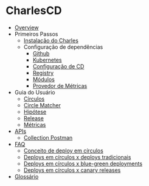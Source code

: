 # CharlesCD

* [Overview](README.md)
* Primeiros Passos
  * [Instalação do Charles](usando-o-charles/instalacao-do-charles.md)
  * Configuração de dependências
    * [Github](usando-o-charles/configuracao-de-dependencias/github.md)
    * [Kubernetes](usando-o-charles/configuracao-de-dependencias/kubernetes.md)
    * [Configuração de CD](usando-o-charles/configuracao-de-dependencias/cd-configuration.md)
    * [Registry](usando-o-charles/configuracao-de-dependencias/registry.md)
    * [Módulos](usando-o-charles/configuracao-de-dependencias/modules.md)
    * [Provedor de Métricas](usando-o-charles/configuracao-de-dependencias/metrics-provider.md)
* Guia do Usuário
  * [Círculos](circulos/o-que-sao-circulos.md)
  * [Circle Matcher](circle-matcher/circle-matcher.md)
  * [Hipótese](hipoteses/o-que-sao-hipoteses.md)
  * [Release](releases/o-que-sao-releases.md)
  * [Métricas](observability/metrics.md)
* [APIs](apis/README.md)
  * [Collection Postman](https://documenter.getpostman.com/view/4745449/SzRw1WTS)
* [FAQ](apis/faq.md)
  * [Conceito de deploy em círculos](charles-outros-deployments/conceito-de-deploy-em-circulos.md)
  * [Deploys em círculos x deploys tradicionais](charles-outros-deployments/deploy-tradicional-vs-deploy-em-circulos.md)
  * [Deploys em círculos x blue-green deployments](charles-outros-deployments/bluegreen-vs-deploy-em-circulos.md)
  * [Deploys em círculos x canary releases](charles-outros-deployments/canary-release-vs-deploy-em-circulos.md)
* [Glossário](glossario-tecnico.md)